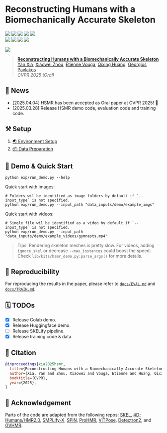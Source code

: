 # Reconstructing Humans with a Biomechanically Accurate Skeleton

<a href="https://isshikihugh.github.io/HSMR/"><img src="https://img.shields.io/website?url=https%3A%2F%2Fisshikihugh.github.io%2FHSMR%2F&label=Project%20Page&up_message=Online&up_color=CAB7A5&down_message=Offline&down_color=%23FF3F4D&logo=googlechrome&logoColor=white"></a>
<a href="https://arxiv.org/abs/2503.21751"><img src="https://img.shields.io/badge/arXiv-2503.21751-%23B31C1C?logo=arxiv&logoSize=auto"></a>
<a href="https://www.cs.utexas.edu/~pavlakos/hsmr/resources/hsmr_suppmat.pdf"><img src="https://img.shields.io/badge/SupMat-PDF-%2347A141?logo=overleaf&logoColor=white"></a>
<a href="https://colab.research.google.com/drive/1RDA9iKckCDKh_bbaKjO8bQ0-Lv5fw1CB?usp=sharing"><img src="https://img.shields.io/badge/Demo-Open%20In%20Colab-blue?logo=googlecolab"></a>
<a href="https://huggingface.co/spaces/IsshikiHugh/HSMR"><img src="https://img.shields.io/badge/%F0%9F%A4%97%20Demo-Open%20In%20HF-blue"></a>
<br>
<a href="#"><img src="https://img.shields.io/badge/HSMR%20Demo-Released-green?logo=github"></a>
<a href="#"><img src="https://img.shields.io/badge/HSMR%20Evaluation-Released-green?logo=github"></a>
<a href="#"><img src="https://img.shields.io/badge/HSMR%20Training-Released-green?logo=github"></a>
<a href="#"><img src="https://img.shields.io/badge/SKELify-TODO-red?logo=github"></a>

<!-- ![](https://img.shields.io/github/stars/IsshikiHugh/HSMR) -->

<!-- Teaser Parts -->

![](https://isshikihugh.github.io/HSMR/assets/teaser_v2.png)

> [**Reconstructing Humans with a Biomechanically Accurate Skeleton**](https://isshikihugh.github.io/HSMR/)
> <br>
> [Yan Xia](https://scholar.isshikih.top),
> [Xiaowei Zhou](https://xzhou.me),
> [Etienne Vouga](https://www.cs.utexas.edu/~evouga/),
> [Qixing Huang](https://www.cs.utexas.edu/~huangqx/),
> [Georgios Pavlakos](https://geopavlakos.github.io/)
> <br>
> *CVPR 2025 (Oral)*


## 📢 News

- [2025.04.04] HSMR has been accepted as Oral paper at CVPR 2025! 🎉
- [2025.03.28] Release HSMR demo code, evaluation code and training code.

## ⚒️ Setup

1. [🌏 Environment Setup](./docs/SETUP.md#environment-setup)
2. [📦 Data Preparation](./docs/SETUP.md#data-preparation)

## 🚀 Demo & Quick Start

<!--
**[<img src="https://i.imgur.com/QCojoJk.png" width="30"> Google Colab demo](#) |
[<img src="https://s2.loli.net/2024/09/15/aw3rElfQAsOkNCn.png" width="20"> HuggingFace demo](#)**
-->

```shell
python exp/run_demo.py --help
```

Quick start with images:

```shell
# Folders wil be identified as image folders by default if `--input_type` is not specified.
python exp/run_demo.py --input_path "data_inputs/demo/example_imgs"
```

Quick start with videos:

```shell
# Single file wil be identified as a video by default if `--input_type` is not specified.
python exp/run_demo.py --input_path "data_inputs/demo/example_videos/gymnasts.mp4"
```

> Tips: Rendering skeleton meshes is pretty slow. For videos, adding `--ignore_skel` or decrease `--max_instances` could boost the speed. Check `lib/kits/hsmr_demo.py:parse_args()` for more details.

## 🧱 Reproducibility

For reproducing the results in the paper, please refer to [`docs/EVAL.md`](./docs/EVAL.md) and [`docs/TRAIN.md`](./docs/TRAIN.md).

<!-- We also provide the SKELify optimization pipeline, which optimizes SKEL parameters according to 2D keypoints detection. Please refer to [`docs/OPTIM.md`](./docs/OPTIM.md) for more details. -->

## 🗓️ TODOs

- [x] Release Colab demo.
- [x] Release Huggingface demo.
- [ ] Release SKELify pipeline.
- [x] Release training code & data.

## 📝 Citation

```bibtex
@inproceedings{xia2025hsmr,
  title={Reconstructing Humans with a Biomechanically Accurate Skeleton},
  author={Xia, Yan and Zhou, Xiaowei and Vouga, Etienne and Huang, Qixing and Pavlakos, Georgios},
  booktitle={CVPR},
  year={2025},
}
```

## 📜 Acknowledgement

Parts of the code are adapted from the following repos: [SKEL](https://github.com/MarilynKeller/SKEL), [4D-Humans/HMR2.0](https://github.com/shubham-goel/4D-Humans), [SMPLify-X](https://github.com/vchoutas/smplify-x), [SPIN](https://github.com/nkolot/SPIN), [ProHMR](https://github.com/nkolot/ProHMR), [ViTPose](https://github.com/ViTAE-Transformer/ViTPose), [Detectron2](https://github.com/facebookresearch/detectron2), and [GVHMR](https://github.com/zju3dv/GVHMR).
